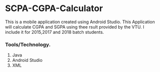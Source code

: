 # SCPA-CGPA-Calculator


This is a mobile application created using Android Studio. This Application will calculate CGPA and SGPA using thee rsult provided by the VTU. I include it for 2015,2017 and 2018 batch students.

### Tools/Technology.
1. Java
2. Android Studio
3. XML
